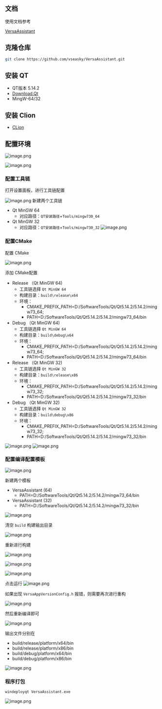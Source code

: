 ## 文档

使用文档参考

[VersaAssistant](https://docs.liuwei.vin/projects/VersaAssistant/) 

##  克隆仓库

```bash
git clone https://github.com/vseasky/VersaAssistant.git
```

## 安装 QT

- QT版本 5.14.2
- [Download.Qt](https://download.qt.io/archive/qt/)
- MingW-64/32

## 安装 Clion

- [CLion](https://www.jetbrains.com/clion/download/#section=windows)

## 配置环境

![image.png](https://www.liuwei.pub/pic/2024/10/18/6711b99d2106f.png)

![image.png](https://www.liuwei.pub/pic/2024/10/18/6711b9c804ef1.png)

### 配置工具链

打开设置面板，进行工具链配置

![image.png](https://www.liuwei.pub/pic/2024/10/18/6711babd3d9dc.png)
新建两个工具链
- Qt MinGW 64
	- 对应路径：`QT安装路径`+`Tools/mingw730_64`
- Qt MinGW 32
	- 对应路径：`QT安装路径`+`Tools/mingw730_32`
![image.png](https://www.liuwei.pub/pic/2024/10/18/6711bae786627.png)

### 配置CMake

配置 CMake 

![image.png](https://www.liuwei.pub/pic/2024/10/18/6711ba3a6b532.png)

添加 CMake配置

- Release （Qt MinGW 64)
	- 工具链选择 `Qt MinGW 64`
	- 构建目录：`build\release\x64`
	- 环境：
		- CMAKE_PREFIX_PATH=D:/SoftwareTools/Qt/Qt5.14.2/5.14.2/mingw73_64;
		- PATH=D:/SoftwareTools/Qt/Qt5.14.2/5.14.2/mingw73_64/bin
- Debug  （Qt MinGW 64)
	- 工具链选择 `Qt MinGW 64`
	- 构建目录：`build\debug\x64`
	- 环境：
		- CMAKE_PREFIX_PATH=D:/SoftwareTools/Qt/Qt5.14.2/5.14.2/mingw73_64;
		- PATH=D:/SoftwareTools/Qt/Qt5.14.2/5.14.2/mingw73_64/bin
- Release （Qt MinGW 32)
	- 工具链选择 `Qt MinGW 32`
	- 构建目录：`build\release\x86`
	- 环境：
		- CMAKE_PREFIX_PATH=D:/SoftwareTools/Qt/Qt5.14.2/5.14.2/mingw73_32;
		- PATH=D:/SoftwareTools/Qt/Qt5.14.2/5.14.2/mingw73_32/bin
- Debug  （Qt MinGW 32)
	- 工具链选择 `Qt MinGW 32`
	- 构建目录：`build\debug\x86`
	- 环境：
		- CMAKE_PREFIX_PATH=D:/SoftwareTools/Qt/Qt5.14.2/5.14.2/mingw73_32;
		- PATH=D:/SoftwareTools/Qt/Qt5.14.2/5.14.2/mingw73_32/bin

![image.png](https://www.liuwei.pub/pic/2024/10/18/6711bbca6cc33.png)
![image.png](https://www.liuwei.pub/pic/2024/10/18/6711bd111dbe2.png)

### 配置编译配置模板

![image.png](https://www.liuwei.pub/pic/2024/10/18/6711bde5264b4.png)

新建两个模板

- VersaAssistant (64)
	- PATH=D:/SoftwareTools/Qt/Qt5.14.2/5.14.2/mingw73_64/bin
- VersaAssistant (32)
	- PATH=D:/SoftwareTools/Qt/Qt5.14.2/5.14.2/mingw73_32/bin

![image.png](https://www.liuwei.pub/pic/2024/10/18/6711be2f90d72.png)

清空 `build` 构建输出目录

![image.png](https://www.liuwei.pub/pic/2024/10/18/6711bee039b6a.png)

重新进行构建

![image.png](https://www.liuwei.pub/pic/2024/10/18/6711bec0afb4a.png)

![image.png](https://www.liuwei.pub/pic/2024/10/18/6711bf1da188d.png)

![image.png](https://www.liuwei.pub/pic/2024/10/18/6711bf4a5376a.png)

点击运行
![image.png](https://www.liuwei.pub/pic/2024/10/18/6711c035bba10.png)

如果出现 `VersaAppVersionConfig.h` 报错，则需要再次进行重构

![image.png](https://www.liuwei.pub/pic/2024/10/18/6711c260df95b.png)

然后重新编译即可

![image.png](https://www.liuwei.pub/pic/2024/10/18/6711c350a6f6d.png)

输出文件分别在

- build/release/platform/x64/bin
- build/release/platform/x86/bin
- build/debug/platform/x64/bin
- build/debug/platform/x86/bin

![image.png](https://www.liuwei.pub/pic/2024/10/18/6711c38d29087.png)

### 程序打包

```bash
windeployqt VersaAssistant.exe
```

![image.png](https://www.liuwei.pub/pic/2024/10/18/6711c8f9b0ec4.png)

